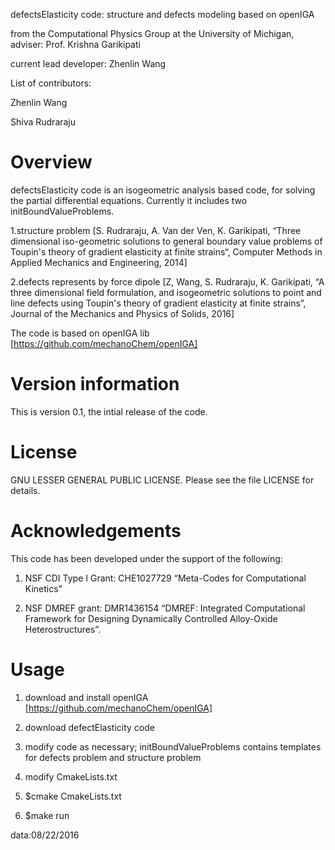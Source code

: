 defectsElasticity code: structure and defects modeling based on openIGA 

from the Computational Physics Group at the University of Michigan, adviser: Prof. Krishna Garikipati

current lead developer: Zhenlin Wang

List of contributors:

Zhenlin Wang

Shiva Rudraraju


Overview
=======================================================================
defectsElasticity code is an isogeometric analysis based code, for solving the partial differential equations. Currently it includes two initBoundValueProblems.

1.structure problem [S. Rudraraju, A. Van der Ven, K. Garikipati, “Three dimensional iso-geometric solutions to general boundary value problems of Toupin's theory of gradient elasticity at finite strains“, Computer Methods in Applied Mechanics and Engineering, 2014]

2.defects represents by force dipole [Z, Wang, S. Rudraraju, K. Garikipati, “A three dimensional field formulation, and isogeometric solutions to point and line defects using Toupin's theory of gradient elasticity at finite strains”, Journal of the Mechanics and Physics of Solids, 2016]

The code is based on openIGA lib [https://github.com/mechanoChem/openIGA]


Version information
=======================================================================
This is version 0.1, the intial release of the code.


License
=======================================================================
GNU LESSER GENERAL PUBLIC LICENSE. Please see the file LICENSE for details.


Acknowledgements
=======================================================================
This code has been developed under the support of the following:

1. NSF CDI Type I Grant: CHE1027729 “Meta-Codes for Computational Kinetics”

2. NSF DMREF grant: DMR1436154 “DMREF: Integrated Computational Framework for Designing Dynamically Controlled Alloy-Oxide Heterostructures”.


Usage
=======================================================================
1) download and install openIGA [https://github.com/mechanoChem/openIGA]

2) download defectElasticity code

3) modify code as necessary; initBoundValueProblems contains templates for defects problem and structure problem

4) modify CmakeLists.txt 

5) $cmake CmakeLists.txt

6) $make run


data:08/22/2016
